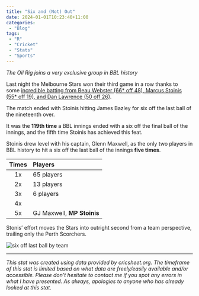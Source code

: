 ```yaml
---
title: "Six and (Not) Out"
date: 2024-01-01T10:23:40+11:00
categories:
 - "Blog"
tags:
 - "R"
 - "Cricket" 
 - "Stats"
 - "Sports"
---
```


*The Oil Rig joins a very exclusive group in BBL history*

<!--more-->

Last night the Melbourne Stars won their third game in a row thanks to some [incredible batting from Beau Webster (66* off 48), Marcus Stoinis (55* off 19), and Dan Lawrence (50 off 26)](https://www.espncricinfo.com/series/big-bash-league-2023-24-1386092/adelaide-strikers-vs-melbourne-stars-20th-match-1386113/match-report).

The match ended with Stoinis hitting James Bazley for six off the last ball of the nineteenth over.

It was the **119th time** a BBL innings ended with a six off the final ball of the innings, and the fifth time Stoinis has achieved this feat.

Stoinis drew level with his captain, Glenn Maxwell, as the only two players in BBL history to hit a six off the last ball of the innings **five times**.

<center>

| Times | Players                    |
| :---: | :------------------------- |
| 1x    | 65 players                 |
| 2x    | 13 players                 |
| 3x    | 6 players                  |
| 4x    |                            |
| 5x    | GJ Maxwell, **MP Stoinis** |

</center>

Stonis’ effort moves the Stars into outright second from a team perspective, trailing only the Perth Scorchers.

![six off last ball by team](/img/content/posts/six-not-out/Six-off-last-ball-figure.png)

--- 

*This stat was created using data provided by cricsheet.org. The timeframe of this stat is limited based on what data are freely/easily available and/or accessible. Please don’t hesitate to contact me if you spot any errors in what I have presented. As always, apologies to anyone who has already looked at this stat.*
